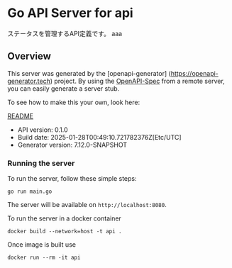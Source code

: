 # Go API Server for api

ステータスを管理するAPI定義です。
aaa

## Overview
This server was generated by the [openapi-generator]
(https://openapi-generator.tech) project.
By using the [OpenAPI-Spec](https://github.com/OAI/OpenAPI-Specification) from a remote server, you can easily generate a server stub.

To see how to make this your own, look here:

[README](https://openapi-generator.tech)

- API version: 0.1.0
- Build date: 2025-01-28T00:49:10.721782376Z[Etc/UTC]
- Generator version: 7.12.0-SNAPSHOT


### Running the server
To run the server, follow these simple steps:

```
go run main.go
```

The server will be available on `http://localhost:8080`.

To run the server in a docker container
```
docker build --network=host -t api .
```

Once image is built use
```
docker run --rm -it api
```
